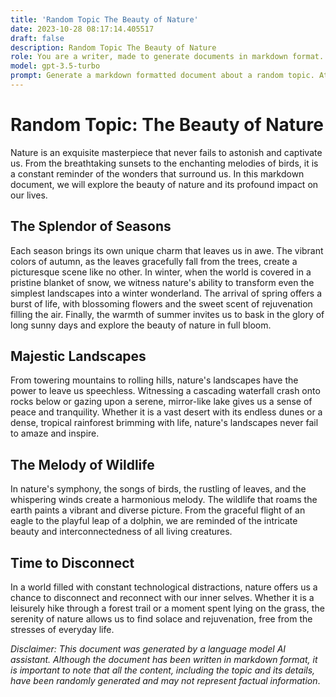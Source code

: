 ```yaml
---
title: 'Random Topic The Beauty of Nature'
date: 2023-10-28 08:17:14.405517
draft: false
description: Random Topic The Beauty of Nature
role: You are a writer, made to generate documents in markdown format. It is very important that all of the documents you generate are in valid markdown format.
model: gpt-3.5-turbo
prompt: Generate a markdown formatted document about a random topic. At the bottom, include a disclaimer explaining that the document was generated by you. The first line of the document should be the title. Make sure that the entire document is in proper markdown format, using a mix of various tags to make the document visually appealing.
---
```


# Random Topic: The Beauty of Nature

Nature is an exquisite masterpiece that never fails to astonish and captivate us. From the breathtaking sunsets to the enchanting melodies of birds, it is a constant reminder of the wonders that surround us. In this markdown document, we will explore the beauty of nature and its profound impact on our lives.

## The Splendor of Seasons

Each season brings its own unique charm that leaves us in awe. The vibrant colors of autumn, as the leaves gracefully fall from the trees, create a picturesque scene like no other. In winter, when the world is covered in a pristine blanket of snow, we witness nature's ability to transform even the simplest landscapes into a winter wonderland. The arrival of spring offers a burst of life, with blossoming flowers and the sweet scent of rejuvenation filling the air. Finally, the warmth of summer invites us to bask in the glory of long sunny days and explore the beauty of nature in full bloom.

## Majestic Landscapes

From towering mountains to rolling hills, nature's landscapes have the power to leave us speechless. Witnessing a cascading waterfall crash onto rocks below or gazing upon a serene, mirror-like lake gives us a sense of peace and tranquility. Whether it is a vast desert with its endless dunes or a dense, tropical rainforest brimming with life, nature's landscapes never fail to amaze and inspire.

## The Melody of Wildlife

In nature's symphony, the songs of birds, the rustling of leaves, and the whispering winds create a harmonious melody. The wildlife that roams the earth paints a vibrant and diverse picture. From the graceful flight of an eagle to the playful leap of a dolphin, we are reminded of the intricate beauty and interconnectedness of all living creatures.

## Time to Disconnect

In a world filled with constant technological distractions, nature offers us a chance to disconnect and reconnect with our inner selves. Whether it is a leisurely hike through a forest trail or a moment spent lying on the grass, the serenity of nature allows us to find solace and rejuvenation, free from the stresses of everyday life.

_Disclaimer: This document was generated by a language model AI assistant. Although the document has been written in markdown format, it is important to note that all the content, including the topic and its details, have been randomly generated and may not represent factual information_.